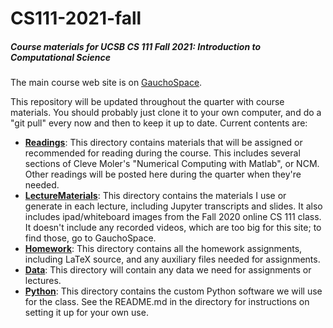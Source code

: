 # CS111-2021-fall

##### Course materials for UCSB CS 111 Fall 2021: Introduction to Computational Science

The main course web site is on [GauchoSpace](https://gauchospace.ucsb.edu/courses/course/view.php?id=112387).

This repository will be updated throughout the quarter with course materials. You should probably just clone it to your own computer, and do a "git pull" every now and then to keep it up to date. Current contents are:

- [**Readings**](Readings/): This directory contains materials that will be assigned or recommended for reading during the course. This includes several sections of Cleve Moler's "Numerical Computing with Matlab", or NCM. Other readings will be posted here during the quarter when they're needed.
- [**LectureMaterials**](LectureMaterials/): This directory contains the materials I use or generate in each lecture, including Jupyter transcripts and slides. It also includes ipad/whiteboard images from the Fall 2020 online CS 111 class. It doesn't include any recorded videos, which are too big for this site; to find those, go to GauchoSpace.
- [**Homework**](Homework/): This directory contains all the homework assignments, including LaTeX source, and any auxiliary files needed for assignments.
- [**Data**](Data/): This directory will contain any data we need for assignments or lectures.
- [**Python**](Python/): This directory contains the custom Python software we will use for the class. See the README.md in the directory for instructions on setting it up for your own use.

